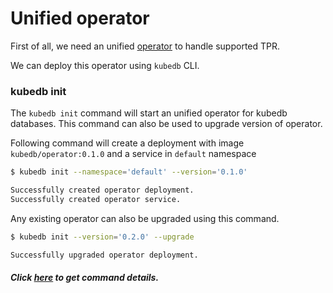 # Unified operator

First of all, we need an unified [operator](https://github.com/k8sdb/operator) to handle supported TPR.

We can deploy this operator using `kubedb` CLI.

### kubedb init

The `kubedb init` command will start an unified operator for kubedb databases. This command can also be used to upgrade version of operator.

Following command will create a deployment with image `kubedb/operator:0.1.0` and a service in `default` namespace

```bash
$ kubedb init --namespace='default' --version='0.1.0'

Successfully created operator deployment.
Successfully created operator service.
```

Any existing operator can also be upgraded using this command.

```bash
$ kubedb init --version='0.2.0' --upgrade

Successfully upgraded operator deployment.
```

##### Click [here](../reference/init.md) to get command details.
